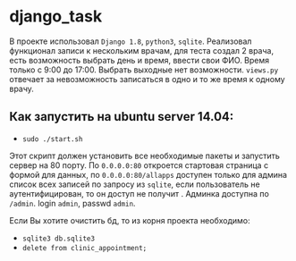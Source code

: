 # django_task
В проекте использовал `Django 1.8`, `python3`, `sqlite`. Реализовал функционал записи к нескольким врачам, для теста создал 2 врача, есть возможность выбрать день и время, ввести свои ФИО. Время только с 9:00 до 17:00. Выбрать выходные нет возможности. `views.py` отвечает за невозможность записаться в одно и то же время к одному врачу. 
## Как запустить на ubuntu server 14.04:
- `sudo ./start.sh` 

Этот скрипт должен установить все необходимые пакеты и запустить сервер на 80 порту. По `0.0.0.0:80` откроется стартовая страница с формой для данных, по `0.0.0.0:80/allapps` доступен только для админа список всех записей по запросу из `sqlite`, если пользователь не аутентифицирован, то он доступ не получит . Админка доступна по `/admin`. login `admin`, passwd `admin`.

Если Вы хотите очистить бд, то из корня проекта необходимо:
- `sqlite3 db.sqlite3`
- `delete from clinic_appointment;`

